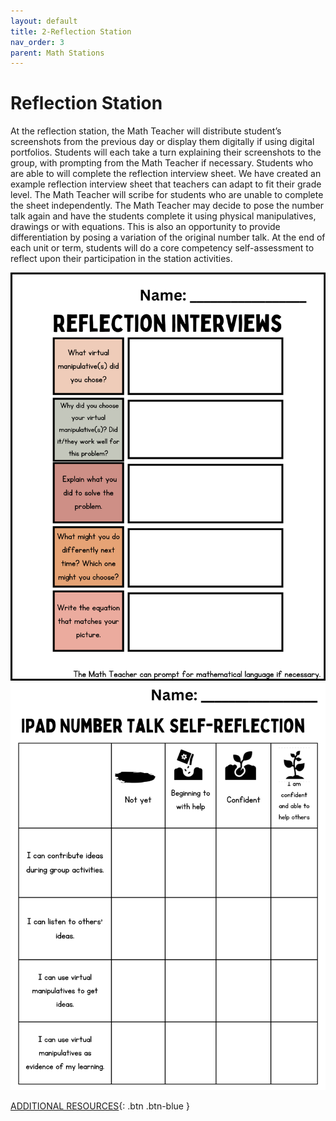 ```yaml
---
layout: default
title: 2-Reflection Station
nav_order: 3
parent: Math Stations
---
```

# Reflection Station

At the reflection station, the Math Teacher will distribute student’s screenshots from the previous day or display them digitally if using digital portfolios. Students will each take a turn explaining their screenshots to the group, with prompting from the Math Teacher if necessary. Students who are able to will complete the reflection interview sheet. We have created an example reflection interview sheet that teachers can adapt to fit their grade level. The Math Teacher will scribe for students who are unable to complete the sheet independently. The Math Teacher may decide to pose the number talk again and have the students complete it using physical manipulatives, drawings or with equations. This is also an opportunity to provide differentiation by posing a variation of the original number talk. At the end of each unit or term, students will do a core competency self-assessment to reflect upon their participation in the station activities. 

<img src="images/assessment-1.png" style="width:700px;" alt="Assessment Interview"><br>
<img src="images/assessment-2.png" style="width:700px;" alt="Self Reflection"><br>

[ADDITIONAL RESOURCES](additional-resources.html){: .btn .btn-blue }
